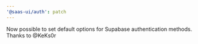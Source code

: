 ```yaml
---
'@saas-ui/auth': patch
---
```


Now possible to set default options for Supabase authentication methods. Thanks to @KeKs0r

